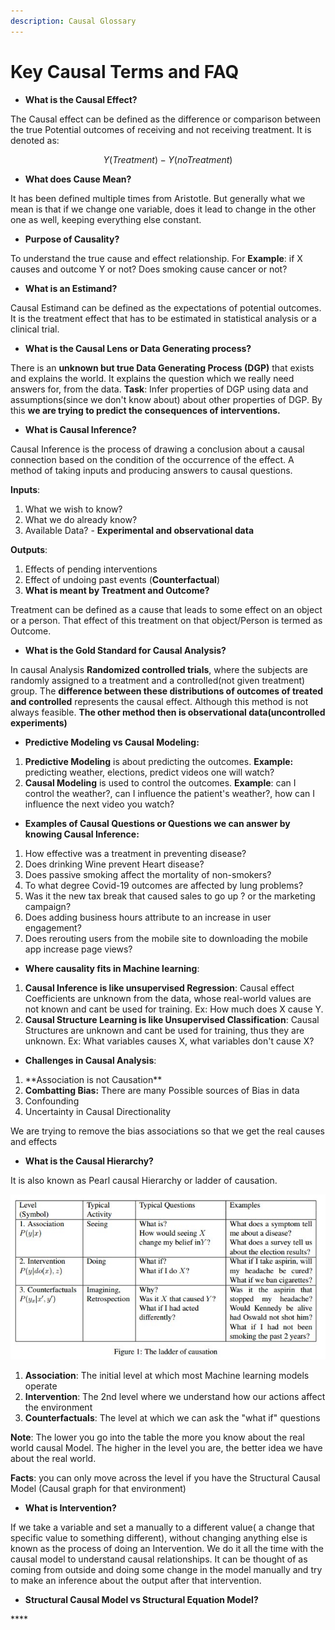 ```yaml
---
description: Causal Glossary
---
```


# Key Causal Terms and FAQ

* **What is the Causal Effect?**

The Causal effect can be defined as the difference or comparison between the true Potential outcomes of receiving and not receiving treatment. It is denoted as:

$$
Y(Treatment) - Y(no Treatment)
$$

* **What does Cause Mean?**

It has been defined multiple times from Aristotle. But generally what we mean is that if we change one variable, does it lead to change in the other one as well, keeping everything else constant.

* **Purpose of Causality?**

To understand the true cause and effect relationship. For **Example**: if X causes and outcome Y or not? Does smoking cause cancer or not?

* **What is an Estimand?** 

Causal Estimand can be defined as the expectations of potential outcomes. It is the treatment effect that has to be estimated in statistical analysis or a clinical trial.

* **What is the Causal Lens or Data Generating process?** 

There is an **unknown but true Data Generating Process \(DGP\)** that exists and explains the world. It explains the question which we really need answers for, from the data. **Task**: Infer properties of DGP using data and assumptions\(since we don't know about\) about other properties of DGP. By this **we are trying to predict the consequences of interventions.**

* **What is Causal Inference?**

Causal Inference is the process of drawing a conclusion about a causal connection based on the condition of the occurrence of the effect. A method of taking inputs and producing answers to causal questions.

**Inputs**:

1. What we wish to know?
2. What we do already know?
3. Available Data? - **Experimental and observational data**

**Outputs**:

1. Effects of pending interventions
2. Effect of undoing past events \(**Counterfactual**\)
3. **What is meant by Treatment and Outcome?**

Treatment can be defined as a cause that leads to some effect on an object or a person. That effect of this treatment on that object/Person is termed as Outcome.

* **What is the Gold Standard for Causal Analysis?**

In causal Analysis **Randomized controlled trials**, where the subjects are randomly assigned to a treatment and a controlled\(not given treatment\) group. The **difference between these distributions of outcomes of treated and controlled** represents the causal effect. Although this method is not always feasible. **The other method then is observational data\(uncontrolled experiments\)**

* **Predictive Modeling vs Causal Modeling:** 

1. **Predictive Modeling** is about predicting the outcomes. **Example:** predicting weather, elections, predict videos one will watch?
2. **Causal Modeling** is used to control the outcomes. **Example**: can I control the weather?, can I influence the patient's weather?, how can I influence the next video you watch?

* **Examples of Causal Questions or Questions we can answer by knowing Causal Inference:**

1. How effective was a treatment in preventing disease?
2. Does drinking Wine prevent Heart disease?
3. Does passive smoking affect the mortality of non-smokers?
4. To what degree Covid-19 outcomes are affected by lung problems?
5. Was it the new tax break that caused sales to go up ? or the marketing campaign?
6. Does adding business hours attribute to an increase in user engagement?
7. Does rerouting users from the mobile site to downloading the mobile app increase page views?

* **Where causality fits in Machine learning**:

1. **Causal Inference is like unsupervised Regression**: Causal effect Coefficients are unknown from the data, whose real-world values are not known and cant be used for training. Ex: How much does X cause Y.
2. **Causal Structure Learning is like Unsupervised Classification**: Causal Structures are unknown and cant be used for training, thus they are unknown. Ex: What variables causes X, what variables don't cause X?

* **Challenges in Causal Analysis**:

1. \*\*Association is not Causation\*\*
2. **Combatting Bias:** There are many Possible sources of Bias in data
3. Confounding
4. Uncertainty in Causal Directionality

We are trying to remove the bias associations so that we get the real causes and effects

* **What is the Causal Hierarchy?**

It is also known as Pearl causal Hierarchy or ladder of causation. 

![](.gitbook/assets/image%20%2832%29.png)

1. **Association**: The initial level at which most Machine learning models operate
2. **Intervention**: The 2nd level where we understand how our actions affect the environment
3. **Counterfactuals**: The level at which we can ask the "what if" questions

**Note**: The lower you go into the table the more you know about the real world causal Model. The higher in the level you are, the better idea we have about the real world.

**Facts**: you can only move across the level if you have the Structural Causal Model \(Causal graph for that environment\)

* **What is Intervention?**

If we take a variable and set a manually to a different value\( a change that specific value to something different\), without changing anything else is known as the process of doing an Intervention. We do it all the time with the causal model to understand causal relationships. It can be thought of as coming from outside and doing some change in the model manually and try to make an inference about the output after that intervention. 

* **Structural Causal Model vs Structural Equation Model?**

\*\*\*\*


